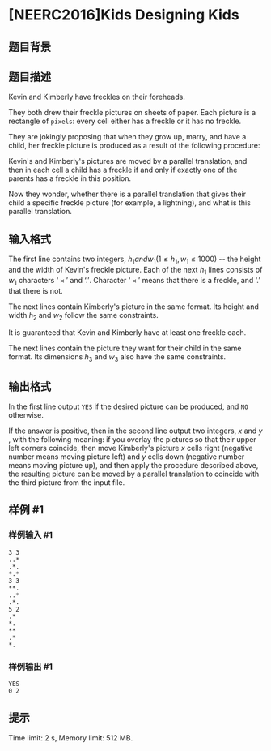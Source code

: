 # [NEERC2016]Kids Designing Kids

## 题目背景



## 题目描述



Kevin and Kimberly have freckles on their foreheads.

They both drew their freckle pictures on sheets of paper. Each picture is a rectangle of `pixels`: every cell either has a freckle or it has no freckle.

They are jokingly proposing that when they grow up, marry, and have a child, her freckle picture is produced as a result of the following procedure:

Kevin's and Kimberly's pictures are moved by a parallel translation, and then in each cell a child has a freckle if and only if exactly one of the parents has a freckle in this position.

Now they wonder, whether there is a parallel translation that gives their child a specific freckle picture (for example, a lightning), and what is this parallel translation.



## 输入格式



The first line contains two integers, $h_{1 }and w_{1} (1 \le h_{1}, w_{1} \le 1000)$ -- the height and the width of Kevin's freckle picture. Each of the next $h_{1}$ lines consists of $w_{1}$ characters $‘ \times '$ and $‘. '.$ Character $‘ \times '$ means that there is a freckle, and $‘. '$ that there is not.

The next lines contain Kimberly's picture in the same format. Its height and width $h_2$ and $w_2$ follow the same constraints.

It is guaranteed that Kevin and Kimberly have at least one freckle each.

The next lines contain the picture they want for their child in the same format. Its dimensions $h_{3}$ and $w_{3}$ also have the same constraints.



## 输出格式



In the first line output `YES` if the desired picture can be produced, and `NO` otherwise.

If the answer is positive, then in the second line output two integers, $x$ and $y$ , with the following meaning: if you overlay the pictures so that their upper left corners coincide, then move Kimberly's picture $x$ cells right (negative number means moving picture left) and $y$ cells down (negative number means moving picture up), and then apply the procedure described above, the resulting picture can be moved by a parallel translation to coincide with the third picture from the input file.



## 样例 #1

### 样例输入 #1
```
3 3
..*
.*.
*.*
3 3
**.
..*
.*.
5 2
.*
*.
**
.*
*.
```

### 样例输出 #1

```
YES
0 2
```

## 提示

Time limit: 2 s, Memory limit: 512 MB. 


